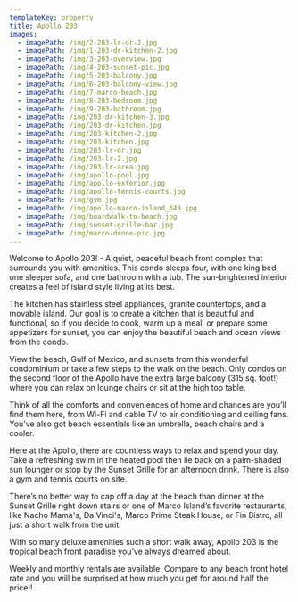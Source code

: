 ```yaml
---
templateKey: property
title: Apollo 203
images:
  - imagePath: /img/2-203-lr-dr-2.jpg
  - imagePath: /img/1-203-dr-kitchen-2.jpg
  - imagePath: /img/3-203-overview.jpg
  - imagePath: /img/4-203-sunset-pic.jpg
  - imagePath: /img/5-203-balcony.jpg
  - imagePath: /img/6-203-balcony-view.jpg
  - imagePath: /img/7-marco-beach.jpg
  - imagePath: /img/8-203-bedroom.jpg
  - imagePath: /img/9-203-bathroom.jpg
  - imagePath: /img/203-dr-kitchen-3.jpg
  - imagePath: /img/203-dr-kitchen.jpg
  - imagePath: /img/203-kitchen-2.jpg
  - imagePath: /img/203-kitchen.jpg
  - imagePath: /img/203-lr-dr.jpg
  - imagePath: /img/203-lr-2.jpg
  - imagePath: /img/203-lr-area.jpg
  - imagePath: /img/apollo-pool.jpg
  - imagePath: /img/apollo-exterior.jpg
  - imagePath: /img/apollo-tennis-courts.jpg
  - imagePath: /img/gym.jpg
  - imagePath: /img/apollo-marco-island_648.jpg
  - imagePath: /img/boardwalk-to-beach.jpg
  - imagePath: /img/sunset-grille-bar.jpg
  - imagePath: /img/marco-drone-pic.jpg
---
```

Welcome to Apollo 203! - A quiet, peaceful beach front complex that surrounds you with amenities. This condo sleeps four, with one king bed, one sleeper sofa, and one bathroom with a tub. The sun-brightened interior creates a feel of island style living at its best. 

The kitchen has stainless steel appliances, granite countertops, and a movable island.  Our goal is to create a kitchen that is beautiful and functional, so if you decide to cook, warm up a meal, or prepare some appetizers for sunset, you can enjoy the beautiful beach and ocean views from the condo.

View the beach, Gulf of Mexico, and sunsets from this wonderful condominium or take a few steps to the walk on the beach.  Only condos on the second floor of the Apollo have the extra large balcony (315 sq. foot!) where you can relax on lounge chairs or sit at the high top table.

Think of all the comforts and conveniences of home and chances are you’ll find them here, from Wi-Fi and cable TV to air conditioning and ceiling fans. You’ve also got beach essentials like an umbrella, beach chairs and a cooler.

Here at the Apollo, there are countless ways to relax and spend your day. Take a refreshing swim in the heated pool then lie back on a palm-shaded sun lounger or stop by the Sunset Grille for an afternoon drink.  There is also a gym and tennis courts on site.

There’s no better way to cap off a day at the beach than dinner at the Sunset Grille right down stairs or one of Marco Island’s favorite restaurants, like Nacho Mama's, Da Vinci's, Marco Prime Steak House, or Fin Bistro, all just a short walk from the unit.

With so many deluxe amenities such a short walk away, Apollo 203 is the tropical beach front paradise you’ve always dreamed about.

Weekly and monthly rentals are available.  Compare to any beach front hotel rate and you will be surprised at how much you get for around half the price!!
